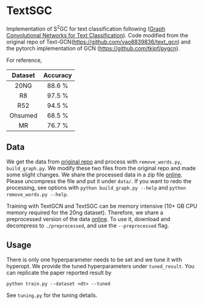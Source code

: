 # TextSGC

Implementation of S<sup>2</sup>GC for text classification following
([Graph Convolutional Networks for Text Classification](https://arxiv.org/abs/1809.05679)).
Code modified from the original repo of
Text-GCN(https://github.com/yao8839836/text_gcn) and the pytorch implementation
of GCN (https://github.com/tkipf/pygcn).

For reference, 

Dataset | Accuracy |
:------:|:------:|
20NG    | 88.6 %          
R8      | 97.5 %          
R52     | 94.5 %          
Ohsumed | 68.5 %          
MR      | 76.7 %          
## Data

We get the data from [original repo](https://github.com/yao8839836/text_gcn) and
process with `remove_words.py`, `build_graph.py`. We modify these two files from
the original repo and made some slight changes.
We share the processed data in a zip file
[online](https://drive.google.com/file/d/10kx3z3bjYFoeRjjg1_DZOAP39Jln0BCh/view?usp=sharing).
Please uncompress the file and put it under `data/`.
If you want to redo the processing, see options with `python build_graph.py
--help` and `python remove_words.py --help`.

Training with TextGCN and TextSGC can be memory intensive (10+ GB CPU memory
required for the 20ng dataset). Therefore, we share a preprocessed version of
the data [online](https://drive.google.com/drive/u/2/my-drive). To use it,
download and decompress to `./preprocessed`, and use the `--preprocessed` flag.

## Usage

There is only one hyperparameter needs to be set and we tune it with hyperopt.
We provide the tuned hyperparameters under `tuned_result`.
You can replicate the paper reported result by
```
python train.py --dataset <dt> --tuned
```

See `tuning.py` for the tuning details.
